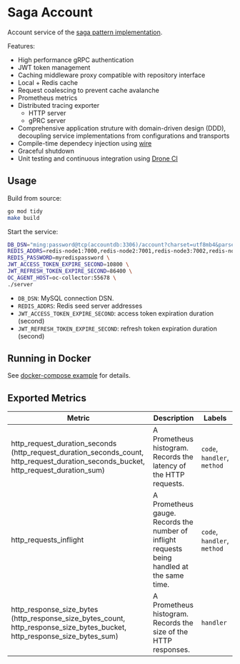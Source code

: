 # Saga Account
Account service of the [saga pattern implementation](https://github.com/minghsu0107/saga-example).

Features:
- High performance gRPC authentication
- JWT token management
- Caching middleware proxy compatible with repository interface
- Local + Redis cache
- Request coalescing to prevent cache avalanche
- Prometheus metrics
- Distributed tracing exporter
  - HTTP server 
  - gPRC server
- Comprehensive application struture with domain-driven design (DDD), decoupling service implementations from configurations and transports
- Compile-time dependecy injection using [wire](https://github.com/google/wire)
- Graceful shutdown
- Unit testing and continuous integration using [Drone CI](https://www.drone.io)
## Usage
Build from source:
```bash
go mod tidy
make build
```
Start the service:
```bash
DB_DSN="ming:password@tcp(accountdb:3306)/account?charset=utf8mb4&parseTime=True&loc=Local" \
REDIS_ADDRS=redis-node1:7000,redis-node2:7001,redis-node3:7002,redis-node4:7003,redis-node5:7004,redis-node6:7005 \
REDIS_PASSWORD=myredispassword \
JWT_ACCESS_TOKEN_EXPIRE_SECOND=10800 \
JWT_REFRESH_TOKEN_EXPIRE_SECOND=86400 \
OC_AGENT_HOST=oc-collector:55678 \
./server
```
- `DB_DSN`: MySQL connection DSN.
- `REDIS_ADDRS`: Redis seed server addresses
- `JWT_ACCESS_TOKEN_EXPIRE_SECOND`: access token expiration duration (second)
- `JWT_REFRESH_TOKEN_EXPIRE_SECOND`: refresh token expiration duration (second)
## Running in Docker
See [docker-compose example](https://github.com/minghsu0107/saga-example/blob/main/docker-compose.yaml) for details.
## Exported Metrics
| Metric                                                                                                                               | Description                                                                                 | Labels                      |
| ------------------------------------------------------------------------------------------------------------------------------------ | ------------------------------------------------------------------------------------------- | --------------------------- |
| http_request_duration_seconds (http_request_duration_seconds_count, http_request_duration_seconds_bucket, http_request_duration_sum) | A Prometheus histogram. Records the latency of the HTTP requests.                           | `code`, `handler`, `method` |
| http_requests_inflight                                                                                                               | A Prometheus gauge. Records the number of inflight requests being handled at the same time. | `code`, `handler`, `method` |
| http_response_size_bytes (http_response_size_bytes_count, http_response_size_bytes_bucket, http_response_size_bytes_sum)             | A Prometheus histogram. Records the size of the HTTP responses.                             | `handler`                   |